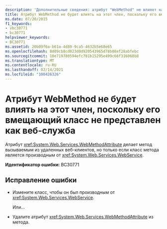 ```yaml
---
description: 'Дополнительные сведения: атрибут "WebMethod" не влияет на этот элемент, так как его вмещающий класс не предоставляется как веб-служба'
title: Атрибут WebMethod не будет влиять на этот член, поскольку его вмещающий класс не представлен как веб-служба
ms.date: 07/20/2015
f1_keywords:
- vbc30771
- bc30771
helpviewer_keywords:
- BC30771
ms.assetid: 20b09f6a-b61a-4d89-9ca5-4632b5e68e65
ms.openlocfilehash: 8d09cb8cd023d0d920543965d78b08ef28abfebc
ms.sourcegitcommit: 10e719780594efc781b15295e499c66f316068b8
ms.translationtype: MT
ms.contentlocale: ru-RU
ms.lasthandoff: 02/14/2021
ms.locfileid: "100426326"
---
```

# <a name="webmethod-attribute-will-not-affect-this-member-because-its-containing-class-is-not-exposed-as-a-web-service"></a>Атрибут WebMethod не будет влиять на этот член, поскольку его вмещающий класс не представлен как веб-служба

Атрибут <xref:System.Web.Services.WebMethodAttribute> делает метод вызываемым из удаленных веб-клиентов, но только если класс метода является производным от <xref:System.Web.Services.WebService>.  
  
 **Идентификатор ошибки:** BC30771  
  
## <a name="to-correct-this-error"></a>Исправление ошибки  
  
- Измените класс, чтобы он был производным от <xref:System.Web.Services.WebService>.  
  
     Или...  
  
- Удалите атрибут <xref:System.Web.Services.WebMethodAttribute> из метода.  
